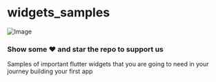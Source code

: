 # widgets_samples
![Image](screen_shots/fe.png)
### Show some :heart: and star the repo to support us
Samples of important flutter widgets that you are going to need in your journey building your first
app